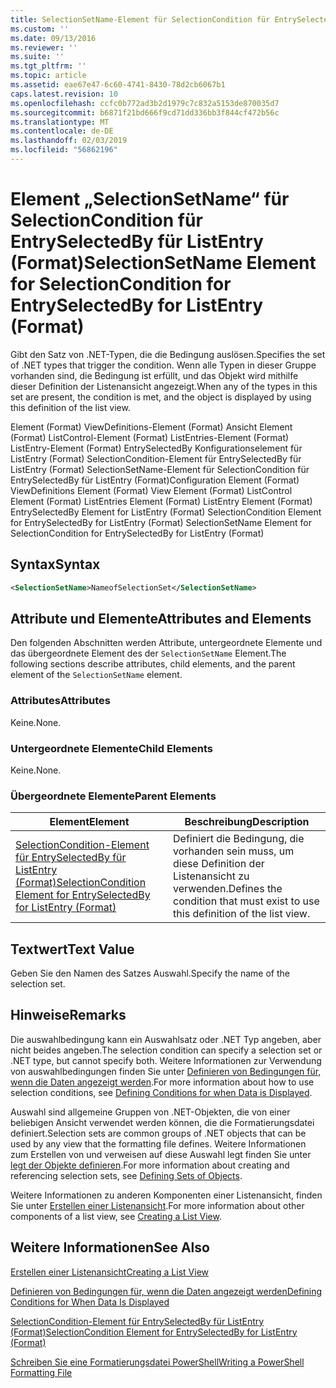 ```yaml
---
title: SelectionSetName-Element für SelectionCondition für EntrySelectedBy für ListEntry (Format) | Microsoft-Dokumentation
ms.custom: ''
ms.date: 09/13/2016
ms.reviewer: ''
ms.suite: ''
ms.tgt_pltfrm: ''
ms.topic: article
ms.assetid: eae67e47-6c60-4741-8430-78d2cb6067b1
caps.latest.revision: 10
ms.openlocfilehash: ccfc0b772ad3b2d1979c7c832a5153de870035d7
ms.sourcegitcommit: b6871f21bd666f9cd71dd336bb3f844cf472b56c
ms.translationtype: MT
ms.contentlocale: de-DE
ms.lasthandoff: 02/03/2019
ms.locfileid: "56862196"
---
```

# <a name="selectionsetname-element-for-selectioncondition-for-entryselectedby-for-listentry-format"></a><span data-ttu-id="aae76-102">Element „SelectionSetName“ für SelectionCondition für EntrySelectedBy für ListEntry (Format)</span><span class="sxs-lookup"><span data-stu-id="aae76-102">SelectionSetName Element for SelectionCondition for EntrySelectedBy for ListEntry (Format)</span></span>

<span data-ttu-id="aae76-103">Gibt den Satz von .NET-Typen, die die Bedingung auslösen.</span><span class="sxs-lookup"><span data-stu-id="aae76-103">Specifies the set of .NET types that trigger the condition.</span></span> <span data-ttu-id="aae76-104">Wenn alle Typen in dieser Gruppe vorhanden sind, die Bedingung ist erfüllt, und das Objekt wird mithilfe dieser Definition der Listenansicht angezeigt.</span><span class="sxs-lookup"><span data-stu-id="aae76-104">When any of the types in this set are present, the condition is met, and the object is displayed by using this definition of the list view.</span></span>

<span data-ttu-id="aae76-105">Element (Format) ViewDefinitions-Element (Format) Ansicht Element (Format) ListControl-Element (Format) ListEntries-Element (Format) ListEntry-Element (Format) EntrySelectedBy Konfigurationselement für ListEntry (Format) SelectionCondition-Element für EntrySelectedBy für ListEntry (Format) SelectionSetName-Element für SelectionCondition für EntrySelectedBy für ListEntry (Format)</span><span class="sxs-lookup"><span data-stu-id="aae76-105">Configuration Element (Format) ViewDefinitions Element (Format) View Element (Format) ListControl Element (Format) ListEntries Element (Format) ListEntry Element (Format) EntrySelectedBy Element for ListEntry (Format) SelectionCondition Element for EntrySelectedBy for ListEntry (Format) SelectionSetName Element for SelectionCondition for EntrySelectedBy for ListEntry (Format)</span></span>

## <a name="syntax"></a><span data-ttu-id="aae76-106">Syntax</span><span class="sxs-lookup"><span data-stu-id="aae76-106">Syntax</span></span>

```xml
<SelectionSetName>NameofSelectionSet</SelectionSetName>
```

## <a name="attributes-and-elements"></a><span data-ttu-id="aae76-107">Attribute und Elemente</span><span class="sxs-lookup"><span data-stu-id="aae76-107">Attributes and Elements</span></span>

<span data-ttu-id="aae76-108">Den folgenden Abschnitten werden Attribute, untergeordnete Elemente und das übergeordnete Element des der `SelectionSetName` Element.</span><span class="sxs-lookup"><span data-stu-id="aae76-108">The following sections describe attributes, child elements, and the parent element of the `SelectionSetName` element.</span></span>

### <a name="attributes"></a><span data-ttu-id="aae76-109">Attributes</span><span class="sxs-lookup"><span data-stu-id="aae76-109">Attributes</span></span>

<span data-ttu-id="aae76-110">Keine.</span><span class="sxs-lookup"><span data-stu-id="aae76-110">None.</span></span>

### <a name="child-elements"></a><span data-ttu-id="aae76-111">Untergeordnete Elemente</span><span class="sxs-lookup"><span data-stu-id="aae76-111">Child Elements</span></span>

<span data-ttu-id="aae76-112">Keine.</span><span class="sxs-lookup"><span data-stu-id="aae76-112">None.</span></span>

### <a name="parent-elements"></a><span data-ttu-id="aae76-113">Übergeordnete Elemente</span><span class="sxs-lookup"><span data-stu-id="aae76-113">Parent Elements</span></span>

|<span data-ttu-id="aae76-114">Element</span><span class="sxs-lookup"><span data-stu-id="aae76-114">Element</span></span>|<span data-ttu-id="aae76-115">Beschreibung</span><span class="sxs-lookup"><span data-stu-id="aae76-115">Description</span></span>|
|-------------|-----------------|
|[<span data-ttu-id="aae76-116">SelectionCondition-Element für EntrySelectedBy für ListEntry (Format)</span><span class="sxs-lookup"><span data-stu-id="aae76-116">SelectionCondition Element for EntrySelectedBy for ListEntry (Format)</span></span>](./selectioncondition-element-for-entryselectedby-for-listcontrol-format.md)|<span data-ttu-id="aae76-117">Definiert die Bedingung, die vorhanden sein muss, um diese Definition der Listenansicht zu verwenden.</span><span class="sxs-lookup"><span data-stu-id="aae76-117">Defines the condition that must exist to use this definition of the list view.</span></span>|

## <a name="text-value"></a><span data-ttu-id="aae76-118">Textwert</span><span class="sxs-lookup"><span data-stu-id="aae76-118">Text Value</span></span>

<span data-ttu-id="aae76-119">Geben Sie den Namen des Satzes Auswahl.</span><span class="sxs-lookup"><span data-stu-id="aae76-119">Specify the name of the selection set.</span></span>

## <a name="remarks"></a><span data-ttu-id="aae76-120">Hinweise</span><span class="sxs-lookup"><span data-stu-id="aae76-120">Remarks</span></span>

<span data-ttu-id="aae76-121">Die auswahlbedingung kann ein Auswahlsatz oder .NET Typ angeben, aber nicht beides angeben.</span><span class="sxs-lookup"><span data-stu-id="aae76-121">The selection condition can specify a selection set or .NET type, but cannot specify both.</span></span> <span data-ttu-id="aae76-122">Weitere Informationen zur Verwendung von auswahlbedingungen finden Sie unter [Definieren von Bedingungen für, wenn die Daten angezeigt werden](./defining-conditions-for-displaying-data.md).</span><span class="sxs-lookup"><span data-stu-id="aae76-122">For more information about how to use selection conditions, see [Defining Conditions for when Data is Displayed](./defining-conditions-for-displaying-data.md).</span></span>

<span data-ttu-id="aae76-123">Auswahl sind allgemeine Gruppen von .NET-Objekten, die von einer beliebigen Ansicht verwendet werden können, die die Formatierungsdatei definiert.</span><span class="sxs-lookup"><span data-stu-id="aae76-123">Selection sets are common groups of .NET objects that can be used by any view that the formatting file defines.</span></span> <span data-ttu-id="aae76-124">Weitere Informationen zum Erstellen von und verweisen auf diese Auswahl legt finden Sie unter [legt der Objekte definieren](./defining-selection-sets.md).</span><span class="sxs-lookup"><span data-stu-id="aae76-124">For more information about creating and referencing selection sets, see [Defining Sets of Objects](./defining-selection-sets.md).</span></span>

<span data-ttu-id="aae76-125">Weitere Informationen zu anderen Komponenten einer Listenansicht, finden Sie unter [Erstellen einer Listenansicht](./creating-a-list-view.md).</span><span class="sxs-lookup"><span data-stu-id="aae76-125">For more information about other components of a list view, see [Creating a List View](./creating-a-list-view.md).</span></span>

## <a name="see-also"></a><span data-ttu-id="aae76-126">Weitere Informationen</span><span class="sxs-lookup"><span data-stu-id="aae76-126">See Also</span></span>

[<span data-ttu-id="aae76-127">Erstellen einer Listenansicht</span><span class="sxs-lookup"><span data-stu-id="aae76-127">Creating a List View</span></span>](./creating-a-list-view.md)

[<span data-ttu-id="aae76-128">Definieren von Bedingungen für, wenn die Daten angezeigt werden</span><span class="sxs-lookup"><span data-stu-id="aae76-128">Defining Conditions for When Data Is Displayed</span></span>](./defining-conditions-for-displaying-data.md)

[<span data-ttu-id="aae76-129">SelectionCondition-Element für EntrySelectedBy für ListEntry (Format)</span><span class="sxs-lookup"><span data-stu-id="aae76-129">SelectionCondition Element for EntrySelectedBy for ListEntry (Format)</span></span>](./selectioncondition-element-for-entryselectedby-for-listcontrol-format.md)

[<span data-ttu-id="aae76-130">Schreiben Sie eine Formatierungsdatei PowerShell</span><span class="sxs-lookup"><span data-stu-id="aae76-130">Writing a PowerShell Formatting File</span></span>](./writing-a-powershell-formatting-file.md)

